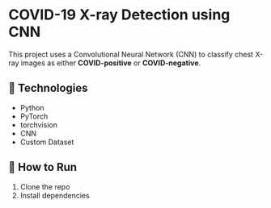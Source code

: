 # COVID-19 X-ray Detection using CNN

This project uses a Convolutional Neural Network (CNN) to classify chest X-ray images as either **COVID-positive** or **COVID-negative**.

## 🔧 Technologies
- Python
- PyTorch
- torchvision
- CNN
- Custom Dataset

## 🏁 How to Run
1. Clone the repo
2. Install dependencies
